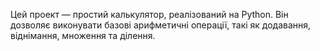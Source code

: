 Цей проект — простий калькулятор, реалізований на Python. Він дозволяє виконувати базові арифметичні операції, такі як додавання, віднімання, множення та ділення.